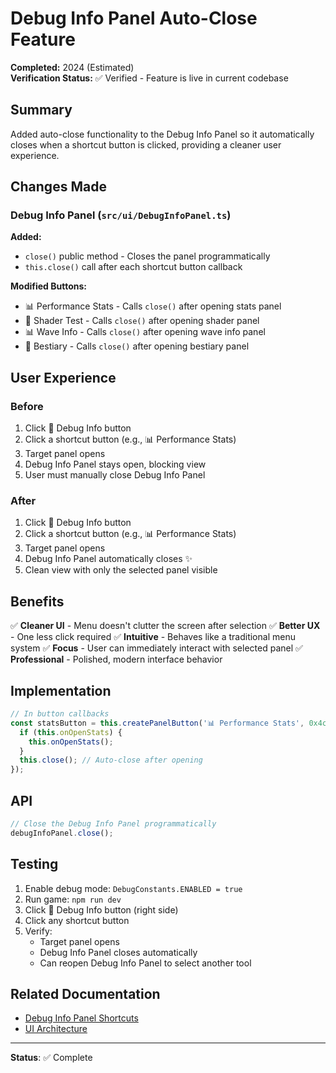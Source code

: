 # Debug Info Panel Auto-Close Feature

**Completed:** 2024 (Estimated)  
**Verification Status:** ✅ Verified - Feature is live in current codebase

## Summary

Added auto-close functionality to the Debug Info Panel so it automatically closes when a shortcut button is clicked, providing a cleaner user experience.

## Changes Made

### Debug Info Panel (`src/ui/DebugInfoPanel.ts`)

**Added:**

- `close()` public method - Closes the panel programmatically
- `this.close()` call after each shortcut button callback

**Modified Buttons:**

- 📊 Performance Stats - Calls `close()` after opening stats panel
- 🎨 Shader Test - Calls `close()` after opening shader panel
- 📊 Wave Info - Calls `close()` after opening wave info panel
- 📖 Bestiary - Calls `close()` after opening bestiary panel

## User Experience

### Before

1. Click 🐛 Debug Info button
2. Click a shortcut button (e.g., 📊 Performance Stats)
3. Target panel opens
4. Debug Info Panel stays open, blocking view
5. User must manually close Debug Info Panel

### After

1. Click 🐛 Debug Info button
2. Click a shortcut button (e.g., 📊 Performance Stats)
3. Target panel opens
4. Debug Info Panel automatically closes ✨
5. Clean view with only the selected panel visible

## Benefits

✅ **Cleaner UI** - Menu doesn't clutter the screen after selection
✅ **Better UX** - One less click required
✅ **Intuitive** - Behaves like a traditional menu system
✅ **Focus** - User can immediately interact with selected panel
✅ **Professional** - Polished, modern interface behavior

## Implementation

```typescript
// In button callbacks
const statsButton = this.createPanelButton('📊 Performance Stats', 0x4caf50, () => {
  if (this.onOpenStats) {
    this.onOpenStats();
  }
  this.close(); // Auto-close after opening
});
```

## API

```typescript
// Close the Debug Info Panel programmatically
debugInfoPanel.close();
```

## Testing

1. Enable debug mode: `DebugConstants.ENABLED = true`
2. Run game: `npm run dev`
3. Click 🐛 Debug Info button (right side)
4. Click any shortcut button
5. Verify:
   - Target panel opens
   - Debug Info Panel closes automatically
   - Can reopen Debug Info Panel to select another tool

## Related Documentation

- [Debug Info Panel Shortcuts](./DEBUG_INFO_PANEL_SHORTCUTS.md)
- [UI Architecture](../../Features/UI/README.md)

---

**Status**: ✅ Complete
